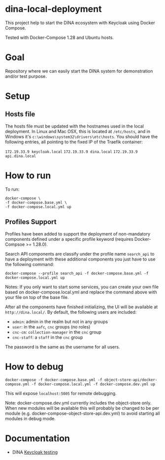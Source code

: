 # dina-local-deployment

This project help to start the DINA ecosystem with Keycloak using Docker Compose.

Tested with Docker-Compose 1.28 and Ubuntu hosts.

# Goal

Repository where we can easily start the DINA system for demonstration and/or test purpose.

# Setup

## Hosts file

The hosts file must be updated with the hostnames used in the local deployment. In Linux and Mac OSX, this is located at `/etc/hosts`, and in Windows it's `c:\windows\system32\drivers\etc\hosts`. You should have the following entries, all pointing to the fixed IP of the Traefik container:

`172.19.33.9 keycloak.local`
`172.19.33.9 dina.local`
`172.19.33.9 api.dina.local`

# How to run

To run:

```
docker-compose \
-f docker-compose.base.yml \
-f docker-compose.local.yml up
```

## Profiles Support

Profiles have been added to support the deployment of non-mandatory components defined under a specific profile keyword (requires Docker-Compsoe >= 1.28.0).

Search API components are classify under the profile name `search_api` to have a deployment with these additional components you just have to use the following command:

```
docker-compose --profile search_api -f docker-compose.base.yml -f docker-compose.local.yml up
```

Notes: If you only want to start some services, you can create your own file based on docker-compose.local.yml and replace the command above with your file on top of the base file.


After all the components have finished initializing, the UI will be available at `http://dina.local/`. By default, the following users are included:

* `admin`: admin in the realm but not in any groups
* `user`: in the `aafc`, `cnc` groups (no roles)
* `cnc-cm`: `collection-manager` in the `cnc` group
* `cnc-staff`: a `staff` in the `cnc` group

The password is the same as the username for all users.

# How to debug

`docker-compose -f docker-compose.base.yml -f object-store-api/docker-compose.yml -f docker-compose.local.yml -f docker-compose.dev.yml up`

This will expose `localhost:5005` for remote debugging.

Note: docker-compose.dev.yml currently includes the object-store only. When new modules will be available this will probably be changed to be per module (e.g. docker-compose-object-store-api.dev.yml) to avoid starting all modules in debug mode.

# Documentation
* DINA [Keycloak testing](docs/keycloak.md)

